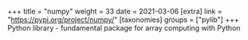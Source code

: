 +++
title = "numpy"
weight = 33
date = 2021-03-06
[extra]
link = "https://pypi.org/project/numpy/"
[taxonomies]
groups = ["pylib"]
+++
Python library - fundamental package for array computing with Python

